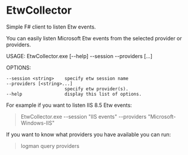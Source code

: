 # EtwCollector
Simple F# client to listen Etw events.

You can easily listen Microsoft Etw events from the selected provider or providers. 

USAGE: EtwCollector.exe [--help] --session <string> --providers [<string>...]

OPTIONS:

    --session <string>    specify etw session name
    --providers [<string>...]
                          specify etw provider(s).
    --help                display this list of options.
    
    
For example if you want to listen IIS 8.5 Etw events:

> EtwCollector.exe --session "IIS events" --providers "Microsoft-Windows-IIS"

If you want to know what providers you have available you can run:

> logman query providers

